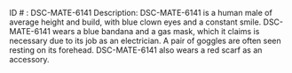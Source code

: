 ID # : DSC-MATE-6141
Description: DSC-MATE-6141 is a human male of average height and build, with blue clown eyes and a constant smile. DSC-MATE-6141 wears a blue bandana and a gas mask, which it claims is necessary due to its job as an electrician. A pair of goggles are often seen resting on its forehead. DSC-MATE-6141 also wears a red scarf as an accessory.